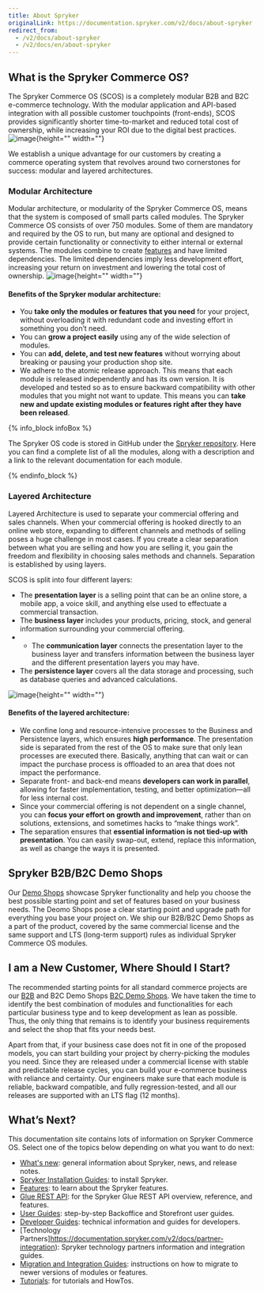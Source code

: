 ```yaml
---
title: About Spryker
originalLink: https://documentation.spryker.com/v2/docs/about-spryker
redirect_from:
  - /v2/docs/about-spryker
  - /v2/docs/en/about-spryker
---
```


## What is the Spryker Commerce OS?
The Spryker Commerce OS (SCOS) is a completely modular B2B and B2C e-commerce technology. With the modular application and API-based integration with all possible customer touchpoints (front-ends), SCOS provides significantly shorter time-to-market and reduced total cost of ownership, while increasing your ROI due to the digital best practices.
![image](https://spryker.s3.eu-central-1.amazonaws.com/docs/About/About+Spryker/Spryker-OS-Overview-RGB-JULY19_Spryker-OS-Overview.png){height="" width=""}

We establish a unique advantage for our customers by creating a commerce operating system that revolves around two cornerstones for success: modular and layered architectures.

### Modular Architecture
Modular architecture, or modularity of the Spryker Commerce OS, means that the system is composed of small parts called modules. The Spryker Commerce OS consists of over 750 modules. Some of them are mandatory and required by the OS to run, but many are optional and designed to provide certain functionality or connectivity to either internal or external systems.
The modules combine to create [features](/docs/scos/dev/features/201903.0/about-features) and have limited dependencies. The limited dependencies imply less development effort, increasing your return on investment and lowering the total cost of ownership.
![image](https://spryker.s3.eu-central-1.amazonaws.com/docs/About/About+Spryker/modularity_transparent.png){height="" width=""}

#### Benefits of the Spryker modular architecture:

* You **take only the modules or features that you need** for your project, without overloading it with redundant code and investing effort in something you don’t need.
* You can **grow a project easily** using any of the wide selection of modules.
* You can **add, delete, and test new features** without worrying about breaking or pausing your production shop site.
* We adhere to the atomic release approach. This means that each module is released independently and has its own version. It is developed and tested so as to ensure backward compatibility with other modules that you might not want to update. This means you can **take new and update existing modules or features right after they have been released**.

{% info_block infoBox %}

The Spryker OS code is stored in GitHub under the [Spryker repository](https://github.com/spryker). Here you can find a complete list of all the modules, along with a description and a link to the relevant documentation for each module.

{% endinfo_block %}

### Layered Architecture
Layered Architecture is used to separate your commercial offering and sales channels.
When your commercial offering is hooked directly to an online web store, expanding to different channels and methods of selling poses a huge challenge in most cases. If you create a clear separation between what you are selling and how you are selling it, you gain the freedom and flexibility in choosing sales methods and channels. 
Separation is established by using layers. 

SCOS is split into four different layers:

* The **presentation layer**  is a selling point that can be an online store, a mobile app, a voice skill, and anything else used to effectuate a commercial transaction.
* The **business layer** includes your products, pricing, stock, and general information surrounding your commercial offering.
* * The **communication layer** connects the presentation layer to the business layer and transfers information between the business layer and the different presentation layers you may have.
* The **persistence layer** covers all the data storage and processing, such as database queries and advanced calculations.

<!---![Spryker layers](https://spryker.s3.eu-central-1.amazonaws.com/docs/About/About+Spryker/spryker_layers.png){height="" width=""}-->

![image](https://spryker.s3.eu-central-1.amazonaws.com/docs/About/About+Spryker/spryker_layers_s.png){height="" width=""}


#### Benefits of the layered architecture:

* We confine long and resource-intensive processes to the Business and Persistence layers, which ensures **high performance**. The presentation side is separated from the rest of the OS to make sure that only lean processes are executed there. Basically, anything that can wait or can impact the purchase process is offloaded to an area that does not impact the performance.
* Separate front- and back-end means **developers can work in parallel**, allowing for faster implementation, testing, and better optimization—all for less internal cost.
* Since your commercial offering is not dependent on a single channel, you can **focus your effort on growth and improvement**, rather than on solutions, extensions, and sometimes hacks to “make things work”.
* The separation ensures that **essential information is not tied-up with presentation**. You can easily swap-out, extend, replace this information, as well as change the ways it is presented.

## Spryker B2B/B2C Demo Shops
Our [Demo Shops](/docs/scos/dev/about-spryker/201903.0/demoshops) showcase Spryker functionality and help you choose the best possible starting point and set of features based on your business needs. The Deomo Shops pose a clear starting point and upgrade path for everything you base your project on. We ship our B2B/B2C Demo Shops as a part of the product, covered by the same commercial license and the same support and LTS (long-term support) rules as individual Spryker Commerce OS modules.

## I am a New Customer, Where Should I Start?
The recommended starting points for all standard commerce projects are our [B2B](https://documentation.spryker.com/v2/docs/demoshops#b2b-demo-shop) and B2C Demo Shops [B2C Demo Shops](https://documentation.spryker.com/v2/docs/demoshops#b2c-demo-shop). We have taken the time to identify the best combination of modules and functionalities for each particular business type and to keep development as lean as possible. Thus, the only thing that remains is to identify your business requirements and select the shop that fits your needs best.

Apart from that, if your business case does not fit in one of the proposed models, you can start building your project by cherry-picking the modules you need. Since they are released under a commercial license with stable and predictable release cycles, you can build your e-commerce business with reliance and certainty. Our engineers make sure that each module is reliable, backward compatible, and fully regression-tested, and all our releases are supported with an LTS flag (12 months).

## What’s Next?
This documentation site contains lots of information on Spryker Commerce OS. Select one of the topics below depending on what you want to do next:

* [What's new](/docs/scos/dev/about-spryker/201903.0/whats-new/whats-new): general information about Spryker, news, and release notes.
* [Spryker Installation Guides](/docs/scos/dev/developer-guides/201903.0/installation/about-installat): to install Spryker.
* [Features](/docs/scos/dev/features/201903.0/about-features): to learn about the Spryker features.
* [Glue REST API](/docs/scos/dev/glue-api/201903.0/glue-rest-api): for the Spryker Glue REST API overview, reference, and features.
* [User Guides](/docs/scos/dev/user-guides/201903.0/about-user-guid): step-by-step Backoffice and Storefront user guides.
* [Developer Guides](/docs/scos/dev/developer-guides/201903.0/about-developer): technical information and guides for developers. 
* [Technology Partners]https://documentation.spryker.com/v2/docs/partner-integration): Spryker technology partners information and integration guides.
* [Migration and Integration Guides](/docs/scos/dev/migration-and-integration/201903.0/about-migration): instructions on how to migrate to newer versions of modules or features.
* [Tutorials](/docs/scos/dev/tutorials/201903.0/about-tutorials): for tutorials and HowTos.

